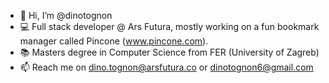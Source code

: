 - 👋 Hi, I’m @dinotognon
- 💻 Full stack developer @ Ars Futura, mostly working on a fun bookmark manager called Pincone (www.pincone.com).
- 📚 Masters degree in Computer Science from FER (University of Zagreb)
- 📫 Reach me on dino.tognon@arsfutura.co or dinotognon6@gmail.com
